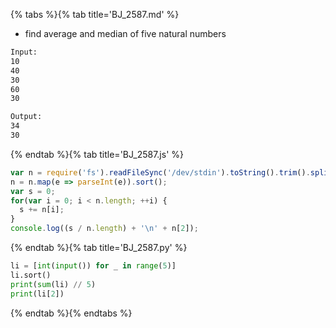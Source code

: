 {% tabs %}{% tab title='BJ_2587.md' %}

* find average and median of five natural numbers

```txt
Input:
10
40
30
60
30

Output:
34
30
```

{% endtab %}{% tab title='BJ_2587.js' %}

```js
var n = require('fs').readFileSync('/dev/stdin').toString().trim().split('\n');
n = n.map(e => parseInt(e)).sort();
var s = 0;
for(var i = 0; i < n.length; ++i) {
  s += n[i];
}
console.log((s / n.length) + '\n' + n[2]);
```

{% endtab %}{% tab title='BJ_2587.py' %}

```py
li = [int(input()) for _ in range(5)]
li.sort()
print(sum(li) // 5)
print(li[2])
```

{% endtab %}{% endtabs %}
